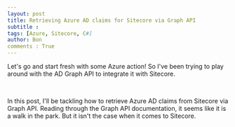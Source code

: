 ```yaml
---
layout: post
title: Retrieving Azure AD claims for Sitecore via Graph API
subtitle :
tags: [Azure, Sitecore, C#]
author: Bon
comments : True
---
```


Let's go and start fresh with some Azure action! So I've been trying to play around with the AD Graph API to integrate it with Sitecore.

<br>

In this post, I'll be tackling how to retrieve Azure AD claims from Sitecore via Graph API. Reading through the Graph API documentation, it seems like it is a walk in the park. But it isn't the case when it comes to Sitecore. 
